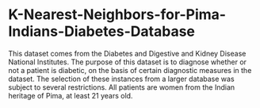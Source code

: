 # K-Nearest-Neighbors-for-Pima-Indians-Diabetes-Database
This dataset comes from the Diabetes and Digestive and Kidney Disease National Institutes. The purpose of this dataset is to diagnose whether or not a patient is diabetic, on the basis of certain diagnostic measures in the dataset. The selection of these instances from a larger database was subject to several restrictions. All patients are women from the Indian heritage of Pima, at least 21 years old.
